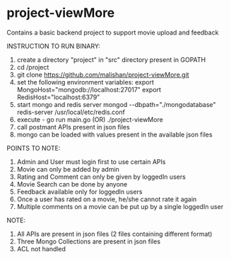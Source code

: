 # project-viewMore
Contains a basic backend project to support movie upload and feedback



INSTRUCTION TO RUN BINARY:

1. create a directory "project" in "src" directory present in GOPATH
2. cd /project
3. git clone https://github.com/malishan/project-viewMore.git
4. set the following environment variables:
        export MongoHost="mongodb://localhost:27017"
        export RedisHost="localhost:6379"
5. start mongo and redis server
    mongod --dbpath="./mongodatabase"
    redis-server /usr/local/etc/redis.conf
6. execute - go run main.go     (OR)     ./project-viewMore
7. call postmant APIs present in json files
8. mongo can be loaded with values present in the available json files





POINTS TO NOTE:

1. Admin and User must login first to use certain APIs
2. Movie can only be added by admin
3. Rating and Comment can only be given by loggedIn users
4. Movie Search can be done by anyone
5. Feedback available only for loggedIn users
6. Once a user has rated on a movie, he/she cannot rate it again
7. Multiple comments on a movie can be put up by a single loggedIn user




NOTE:

1. All APIs are present in json files (2 files containing different format)
2. Three Mongo Collections are present in json files
3. ACL not handled